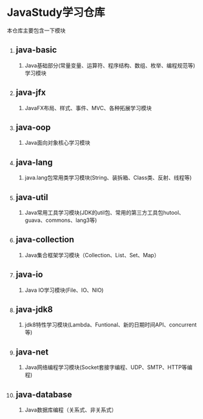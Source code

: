 # JavaStudy学习仓库

本仓库主要包含一下模块

1. ## java-basic

   1. Java基础部分(常量变量、运算符、程序结构、数组、枚举、编程规范等)学习模块

2. ## java-jfx

   1. JavaFX布局、样式、事件、MVC、各种拓展学习模块

3. ## java-oop

   1. Java面向对象核心学习模块

4. ## java-lang

   1. java.lang包常用类学习模块(String、装拆箱、Class类、反射、线程等)

5. ## java-util

   1. Java常用工具学习模块(JDK的util包、常用的第三方工具包hutool、guava、commons、lang3等)

6. ## java-collection

   1. Java集合框架学习模块（Collection、List、Set、Map）

7. ## java-io

   1. Java IO学习模块(File、IO、NIO)

8. ## java-jdk8

   1. jdk8特性学习模块(Lambda、Funtional、新的日期时间API、concurrent等)

9. ## java-net

   1. Java网络编程学习模块(Socket套接字编程、UDP、SMTP、HTTP等编程)

10. ## java-database

    1. Java数据库编程（关系式、⾮关系式）

